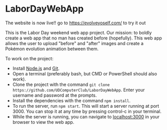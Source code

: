 # LaborDayWebApp

The website is now live!! go to https://evolveyoself.com/ to try it out

This is the Labor Day weekend web app project. Our mission: to boldly create a
web app that no man has created before (hopefully). This web app allows the user
to upload "before" and "after" images and create a Pokémon evolution animation
between them.

To work on the project:

* Install [Node.js](http://nodejs.org) and [Git](http://git-scm.com).
* Open a terminal (preferably bash, but CMD or PowerShell should also work).
* Clone the project with the command `git clone
  https://github.com/UDComputerClub/LaborDayWebApp`. Enter your username and
  password at the prompts.
* Install the dependencies with the command `npm install`.
* To run the server, run `npm start`. This will start a server running at port
  3000. You can stop it at any time by pressing control-c in your terminal.
* While the server is running, you can navigate to <localhost:3000> in your
  browser to view the web app.
